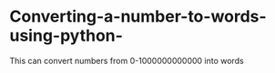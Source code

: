 # Converting-a-number-to-words-using-python-
This can convert numbers from 0-1000000000000 into words
